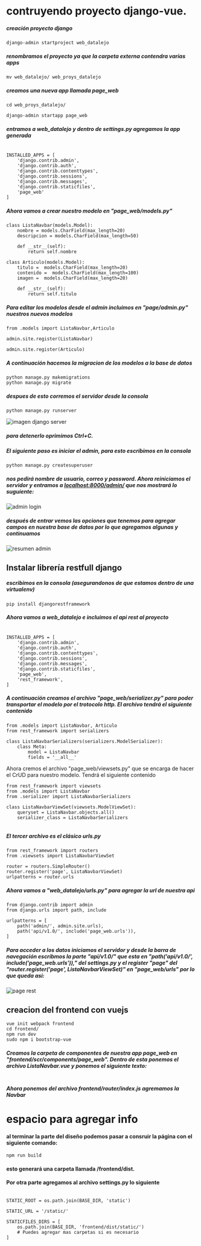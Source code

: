 # contruyendo proyecto django-vue.

##### creación proyecto django

~~~
django-admin startproject web_datalejo
~~~
##### renombramos el proyecto ya que la carpeta externa contendra varias apps
~~~
mv web_datalejo/ web_proys_datalejo
~~~
##### creamos una nueva app llamada page_web
~~~
cd web_proys_datalejo/

django-admin startapp page_web
~~~
##### entramos a web_datalejo y dentro de settings.py agregamos la app generada

~~~

INSTALLED_APPS = [
    'django.contrib.admin',
    'django.contrib.auth',
    'django.contrib.contenttypes',
    'django.contrib.sessions',
    'django.contrib.messages',
    'django.contrib.staticfiles',
    'page_web'
]
~~~
##### Ahora vamos a crear nuestro modelo en "page_web/models.py"

~~~
class ListaNavbar(models.Model):
    nombre = models.CharField(max_length=20)
    descripcion = models.CharField(max_length=50)

    def __str__(self):
        return self.nombre

class Articulo(models.Model):
    titulo =  models.CharField(max_length=20)
    contenido =  models.CharField(max_length=100)
    imagen =  models.CharField(max_length=20)

    def __str__(self):
        return self.titulo

~~~
##### Para editar los modelos desde el admin incluimos en "page/admin.py" nuestros nuevos modelos 
~~~
from .models import ListaNavbar,Articulo

admin.site.register(ListaNavbar)

admin.site.register(Articulo)

~~~ 
##### A continuación hacemos la migracion de los modelos a la base de datos 
~~~
python manage.py makemigrations
python manage.py migrate
~~~
##### despues de esto corremos el servidor desde la consola
~~~
python manage.py runserver
~~~

![imagen django server](server_basic_django.png)

##### para detenerlo oprimimos Ctrl+C.
##### El siguiente paso es iniciar el admin, para esto escribimos en la consola
~~~
python manage.py createsuperuser
~~~
##### nos pedirá nombre de usuario, correo y password. Ahora reiniciamos el servidor y entramos a <localhost:8000/admin/> que nos mostrará lo suguiente:
 
![admin login](admin_login.png)

##### después de entrar vemos las opciones que tenemos para agregar campos en nuestra base de datos por lo que agregamos algunas y continuamos 

![resumen admin](resumen_consola_admin.png)

## Instalar librería restfull django 
##### escribimos en la consola (asegurandonos de que estamos dentro de una virtualenv)
~~~
pip install djangorestframework
~~~
##### Ahora vamos a web_datalejo e incluimos el api rest al proyecto 
~~~

INSTALLED_APPS = [
    'django.contrib.admin',
    'django.contrib.auth',
    'django.contrib.contenttypes',
    'django.contrib.sessions',
    'django.contrib.messages',
    'django.contrib.staticfiles',
    'page_web',
    'rest_framework',
]
~~~
##### A continuación creamos el archivo "page_web/serializer.py" para poder transportar el modelo por el trotocolo http. El archivo tendrá el siguiente contenido
~~~
from .models import ListaNavbar, Articulo
from rest_framework import serializers

class ListaNavbarSerializers(serializers.ModelSerializer):
    class Meta:
        model = ListaNavbar
        fields = '__all__'

~~~
Ahora cremos el archivo "page_web/viewsets.py" que se encarga de hacer el CrUD para nuestro modelo. Tendrá el siguiente contenido
~~~
from rest_framework import viewsets
from .models import ListaNavbar
from .serializer import ListaNavbarSerializers

class ListaNavbarViewSet(viewsets.ModelViewSet):
    queryset = ListaNavbar.objects.all()
    serializer_class = ListaNavbarSerializers
    
~~~
##### El tercer archivo es el clásico urls.py
~~~
from rest_framework import routers
from .viewsets import ListaNavbarViewSet

router = routers.SimpleRouter()
router.register('page', ListaNavbarViewSet)
urlpatterns = router.urls
~~~
##### Ahora vamos a "web_datalejo/urls.py" para agregar la url de nuestra api

~~~
from django.contrib import admin
from django.urls import path, include

urlpatterns = [
    path('admin/', admin.site.urls),
    path('api/v1.0/', include('page_web.urls')),
]
~~~ 
##### Para acceder a los datos iniciamos el servidor y  desde la barra de navegación   escribmos la parte "api/v1.0/" que esta en  "path('api/v1.0/', include('page_web.urls'))," del settings.py y el register "page" del "router.register('page', ListaNavbarViewSet)" en "page_web/urls" por lo que queda asi:

![page rest](page_rest.png)

## creacion del frontend con vuejs 
~~~
vue init webpack frontend
cd frontend/
npm run dev
sudo npm i bootstrap-vue
~~~
##### Creamos la carpeta de componentes de nuestra app page_web en "frontend/scr/components/page_web". Dentro de esta ponemos el archivo ListaNavbar.vue y ponemos el siguiente texto:
~~~

~~~ 
##### Ahora ponemos del archivo  frontend/router/index.js agremamos la Navbar 
# espacio para agregar info

#### al terminar la parte del diseño podemos pasar a consruir la página con el siguiente comando:
~~~
npm run build
~~~
#### esto generará una carpeta llamada /frontend/dist.
#### Por otra parte agregamos al archivo settings.py lo siguiente 
~~~

STATIC_ROOT = os.path.join(BASE_DIR, 'static')

STATIC_URL = '/static/'

STATICFILES_DIRS = [
    os.path.join(BASE_DIR, 'frontend/dist/static/')
    # Puedes agregar mas carpetas si es necesario
]
~~~

